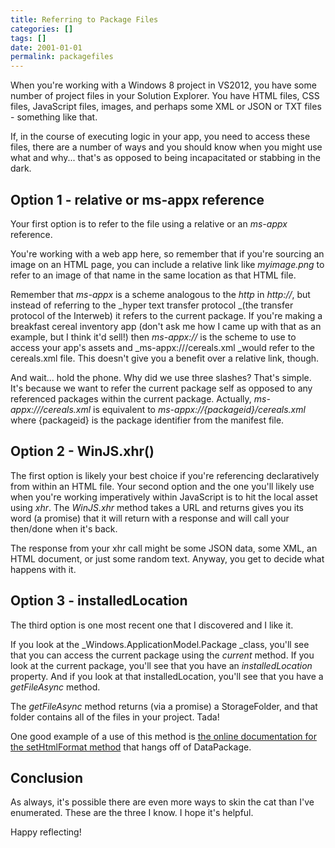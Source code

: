 ```yaml
---
title: Referring to Package Files
categories: []
tags: []
date: 2001-01-01
permalink: packagefiles
---
```


When you&#39;re working with a Windows 8 project in VS2012, you have some number of project files in your Solution Explorer. You have HTML files, CSS files, JavaScript files, images, and perhaps some XML or JSON or TXT files - something like that.
<!-- xmore -->

If, in the course of executing logic in your app, you need to access these files, there are a number of ways and you should know when you might use what and why... that&#39;s as opposed to being incapacitated or stabbing in the dark.

## Option 1 - relative or ms-appx reference

Your first option is to refer to the file using a relative or an _ms-appx_ reference.

You&#39;re working with a web app here, so remember that if you&#39;re sourcing an image on an HTML page, you can include a relative link like _myimage.png_ to refer to an image of that name in the same location as that HTML file.

Remember that _ms-appx_ is a scheme analogous to the _http_ in _http://_, but instead of referring to the _hyper text transfer protocol _(the transfer protocol of the Interweb) it refers to the current package. If you&#39;re making a breakfast cereal inventory app (don&#39;t ask me how I came up with that as an example, but I think it&#39;d sell!) then _ms-appx://_ is the scheme to use to access your app&#39;s assets and  _ms-appx:///cereals.xml _would refer to the cereals.xml file. This doesn&#39;t give you a benefit over a relative link, though.

And wait... hold the phone. Why did we use three slashes? That&#39;s simple. It&#39;s because we want to refer the current package self as opposed to any referenced packages within the current package. Actually, _ms-appx:///cereals.xml_ is equivalent to _ms-appx://{packageid}/cereals.xml_ where {packageid} is the package identifier from the manifest file.

## Option 2 - WinJS.xhr()

The first option is likely your best choice if you&#39;re referencing declaratively from within an HTML file. Your second option and the one you&#39;ll likely use when you&#39;re working imperatively within JavaScript is to hit the local asset using _xhr_. The _WinJS.xhr_ method takes a URL and returns gives you its word (a promise) that it will return with a response and will call your then/done when it&#39;s back.

The response from your xhr call might be some JSON data, some XML, an HTML document, or just some random text. Anyway, you get to decide what happens with it.

## Option 3 - installedLocation

The third option is one most recent one that I discovered and I like it.

If you look at the _Windows.ApplicationModel.Package _class, you&#39;ll see that you can access the current package using the _current_ method. If you look at the current package, you&#39;ll see that you have an _installedLocation_ property. And if you look at that installedLocation, you&#39;ll see that you have a _getFileAsync_ method.

The _getFileAsync_ method returns (via a promise) a StorageFolder, and that folder contains all of the files in your project. Tada!

One good example of a use of this method is [the online documentation for the setHtmlFormat method](http://msdn.microsoft.com/en-us/library/windows/apps/windows.applicationmodel.datatransfer.datapackage.sethtmlformat.aspx) that hangs off of DataPackage.

## Conclusion

As always, it&#39;s possible there are even more ways to skin the cat than I&#39;ve enumerated. These are the three I know. I hope it&#39;s helpful.

Happy reflecting!
